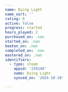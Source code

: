 ```yaml
---
name: Dying Light
name_sort: ''
rating: 0
active: false
progress: started
hours_played: 2
purchased_on: .nan
started_on: .nan
beaten_on: .nan
completed_on: .nan
mastered_on: .nan
identifiers:
  - type: steam
    appid: '239140'
    name: Dying Light
    synced_on: '2024-10-10'

---
```

